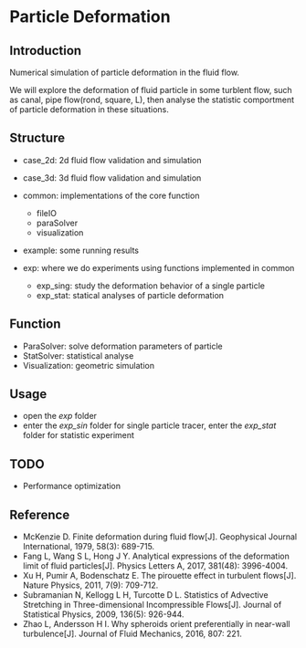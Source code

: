 # Particle Deformation

## Introduction
Numerical simulation of particle deformation in the fluid flow.

We will explore the deformation of fluid particle in some turblent flow, such as canal, 
pipe flow(rond, square, L), then analyse the statistic comportment of particle deformation 
in these situations.

## Structure
* case_2d: 2d fluid flow validation and simulation
* case_3d: 3d fluid flow validation and simulation
* common: implementations of the core function
    * fileIO
    * paraSolver
    * visualization
    
* example: some running results
* exp: where we do experiments using functions implemented in common
  * exp_sing: study the deformation behavior of a single particle
  * exp_stat: statical analyses of particle deformation

## Function

* ParaSolver: solve deformation parameters of particle 
* StatSolver: statistical analyse
* Visualization: geometric simulation

## Usage
* open the *exp* folder
* enter the *exp_sin* folder for single particle tracer, 
enter the *exp_stat* folder for statistic experiment

## TODO

* Performance optimization

## Reference

* McKenzie D. Finite deformation during fluid flow[J]. Geophysical Journal International, 1979, 58(3): 689-715.
* Fang L, Wang S L, Hong J Y. Analytical expressions of the deformation limit of fluid particles[J]. Physics Letters A, 2017, 381(48): 3996-4004.
* Xu H, Pumir A, Bodenschatz E. The pirouette effect in turbulent flows[J]. Nature Physics, 2011, 7(9): 709-712.
* Subramanian N, Kellogg L H, Turcotte D L. Statistics of Advective Stretching in Three-dimensional Incompressible Flows[J]. Journal of Statistical Physics, 2009, 136(5): 926-944.
* Zhao L, Andersson H I. Why spheroids orient preferentially in near-wall turbulence[J]. Journal of Fluid Mechanics, 2016, 807: 221.

